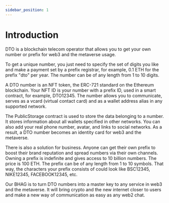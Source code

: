 ```yaml
---
sidebar_position: 1
---
```


# Introduction

DTO is a blockchain telecom operator that allows you to get your own number or prefix for web3 and the metaverse usage. 

To get a unique number, you just need to specify the set of digits you like and make a payment set by a prefix registrar, for example, 0.1 ETH for the prefix "dto" per year. The number can be of any length from 1 to 10 digits.

A DTO number is an NFT token, the ERC-721 standard on the Ethereum blockchain. Your NFT ID is your number with a prefix ID, used in a smart contract, for example, DTO12345. The number allows you to communicate, serves as a vcard (virtual contact card) and as a wallet address alias in any supported network.

The PublicStorage contract is used to store the data belonging to a number. It stores information about all wallets specified in other networks. You can also add your real phone number, avatar, and links to social networks. As a result, a DTO number becomes an identity card for web3 and the metaverse. 

There is also a solution for business. Anyone can get their own prefix to boost their brand reputation and spread numbers via their own channels. Owning a prefix is indefinite and gives access to 10 billion numbers. The price is 100 ETH. The prefix can be of any length from 1 to 10 symbols. That way, the characters your prefix consists of could look like BSC12345, NIKE12345, FACEBOOK12345, etc. 

Our BHAG is to turn DTO numbers into a master key to any service in web3 and the metaverse. It will bring crypto and the new internet closer to users and make a new way of communication as easy as any web2 chat.
